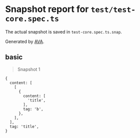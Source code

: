 # Snapshot report for `test/test-core.spec.ts`

The actual snapshot is saved in `test-core.spec.ts.snap`.

Generated by [AVA](https://avajs.dev).

## basic

> Snapshot 1

    {
      content: [
        [
          {
            content: [
              'title',
            ],
            tag: 'b',
          },
        ],
      ],
      tag: 'title',
    }
